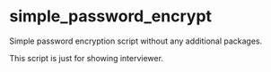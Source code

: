 # simple_password_encrypt

Simple password encryption script without any additional packages. 

This script is just for showing interviewer.
